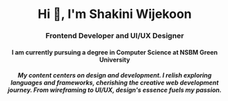 <h1 align="center">Hi 👋, I'm Shakini Wijekoon </h1>
<h3 align="center">Frontend Developer and UI/UX Designer</h3>
<h4 align="center">I am currently pursuing a degree in Computer Science at NSBM Green University</h4>
<h5 align="center">My content centers on design and development. I relish exploring languages and frameworks, cherishing the creative web development journey. From wireframing to UI/UX, design's essence fuels my passion.</h5>




